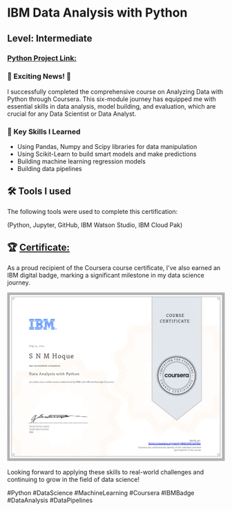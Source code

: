# IBM Data Analysis with Python
## Level: Intermediate
### [Python Project Link:](https://github.com/snmhoque123/python_project/blob/main/Home%20Sales%20in%20King%20Count%20Usa.ipynb)
### 🎉 Exciting News! 🎉

I successfully completed the comprehensive course on Analyzing Data with Python through Coursera. This six-module journey has equipped me with essential skills in data analysis, model building, and evaluation, which are crucial for any Data Scientist or Data Analyst.

### 🔑 Key Skills I Learned
- Using Pandas, Numpy and Scipy libraries for data manipulation
- Using Scikit-Learn to build smart models and make predictions
- Building machine learning regression models
- Building data pipelines

## 🛠️ Tools I used
The following tools were used to complete this certification:

(Python, Jupyter, GitHub, IBM Watson Studio, IBM Cloud Pak)
## 🏆 [Certificate:](https://coursera.org/verify/WNCSFZY2O78U)
As a proud recipient of the Coursera course certificate, I've also earned an IBM digital badge, marking a significant milestone in my data science journey.

<p align="center">
  <img width= "750 height "400" src="https://github.com/snmhoque123/python.github.io/blob/main/Screenshot%202024-08-20%20083045.png">
</p>

Looking forward to applying these skills to real-world challenges and continuing to grow in the field of data science!

#Python #DataScience #MachineLearning #Coursera #IBMBadge #DataAnalysis #DataPipelines
